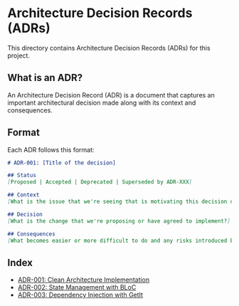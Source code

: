 # Architecture Decision Records (ADRs)

This directory contains Architecture Decision Records (ADRs) for this project.

## What is an ADR?

An Architecture Decision Record (ADR) is a document that captures an important architectural decision made along with its context and consequences.

## Format

Each ADR follows this format:

```markdown
# ADR-001: [Title of the decision]

## Status
[Proposed | Accepted | Deprecated | Superseded by ADR-XXX]

## Context
[What is the issue that we're seeing that is motivating this decision or change?]

## Decision
[What is the change that we're proposing or have agreed to implement?]

## Consequences
[What becomes easier or more difficult to do and any risks introduced by this change?]
```

## Index

- [ADR-001: Clean Architecture Implementation](./adr-001-clean-architecture.md)
- [ADR-002: State Management with BLoC](./adr-002-state-management-bloc.md)
- [ADR-003: Dependency Injection with GetIt](./adr-003-dependency-injection.md)
